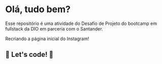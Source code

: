 # Olá, tudo bem?

Esse repositório é uma atividade do Desafio de Projeto do bootcamp em fullstack da DIO em parceria com o Santander. 

Recriando a página inicial do Instagram! 

## 🚀 Let's code! 🚀
